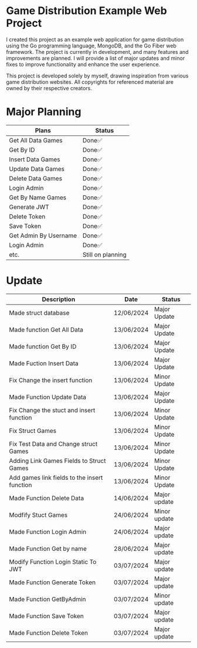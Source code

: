 # Game Distribution Example Web Project
I created this project as an example web application for game distribution using the Go programming language, MongoDB, and the Go Fiber web framework. The project is currently in development, and many features and improvements are planned. I will provide a list of major updates and minor fixes to improve functionality and enhance the user experience.

This project is developed solely by myself, drawing inspiration from various game distribution websites. All copyrights for referenced material are owned by their respective creators.

# Major Planning
|Plans|Status|
|--|--|
|Get All Data Games | Done✅|
|Get By ID | Done✅|
|Insert Data Games | Done✅|
|Update Data Games| Done✅|
|Delete Data Games | Done✅|
|Login Admin | Done✅|
|Get By Name Games | Done✅|
|Generate JWT | Done✅|
|Delete Token| Done✅|
|Save Token | Done✅|
|Get Admin By Username | Done✅|
|Login Admin | Done✅|
|etc.| Still on planning |

# Update
|Description|Date|Status|
|--|--|--|
|Made struct database | 12/06/2024 | Major Update |
|Made function Get All Data | 13/06/2024 | Major Update |
|Made function Get By ID | 13/06/2024 | Major Update |
|Made Fuction Insert Data | 13/06/2024 | Major Update |
|Fix Change the insert function | 13/06/2024 | Minor Update |
|Made Function Update Data | 13/06/2024 | Major Update |
|Fix Change the stuct and insert function | 13/06/2024 | Minor Update |
|Fix Struct Games | 13/06/2024 | Minor Update |
|Fix Test Data and Change struct Games | 13/06/2024 | Minor Update
|Adding Link Games Fields to Struct Games | 13/06/2024 | Minor Update |
|Add games link fields to the insert function | 13/06/2024 | Minor Update |
|Made Function Delete Data | 14/06/2024 | Major update |
|Modfify Stuct Games | 24/06/2024 | Minor update |
|Made Function Login Admin | 24/06/2024 | Major update |
|Made Function Get by name | 28/06/2024 | Major update |
|Modify Function Login Static To JWT | 03/07/2024 | Major update |
|Made Function Generate Token | 03/07/2024 | Major update |
|Made Function GetByAdmin | 03/07/2024 | Minor update |
|Made Function Save Token| 03/07/2024 | Major update |
|Made Function Delete Token | 03/07/2024 | Major update |



